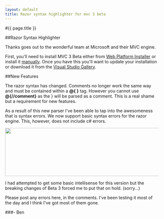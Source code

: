 ```yaml
---
layout: default
title: Razor syntax highlighter for mvc 3 beta
---
```

#{{ page.title }}

##Razor Syntax Highlighter

Thanks goes out to the wonderful team at Microsoft and their MVC engine.

First, you'll need to install MVC 3 Beta either from <a href='http://www.microsoft.com/web/gallery/install.aspx?appid=MVC3'>Web Platform Installer</a> or install it <a href='http://www.microsoft.com/downloads/en/details.aspx?FamilyID=0abac7a3-b302-4644-bd43-febf300b2c51&amp;displaylang=en'>manually</a>. Once you have this you'll want to update your installation or download it from the <a href='http://visualstudiogallery.msdn.microsoft.com/en-us/8dc77b9c-7c83-4392-9c46-fd15f3927a2e'>Visual Studio Gallery</a>.

##New Features

The razor syntax has changed. Comments no longer work the same way and must be contained within a <strong>@{ }</strong> tag. However you cannot use <strong>@{//comment}</strong> as the } will be parsed as a comment. This is a real shame but a requirement for new features.

As a result of this new parser I've been able to tap into the awesomeness that is syntax errors. We now support basic syntax errors for the razor engine. This, however, does not include c# errors.

<a href="http://aws.buildstarted.com/razorsyntaxerror.png"><img src="http://aws.buildstarted.com/razorsyntaxerror.png" alt="" title="Razor Syntax Error Example" width="543" height="158" class="size-full wp-image-428" /></a>

I had attempted to get some basic intellisense for this version but the breaking changes of Beta 3 forced me to put that on hold. (sorry...)

Please post any errors here, in the comments. I've been testing it most of the day and I think I've got most of them gone.

###- Ben